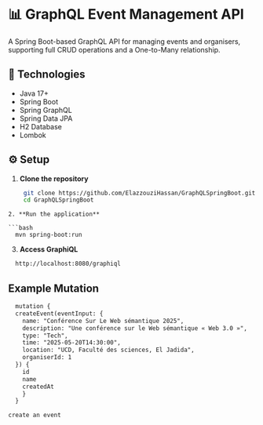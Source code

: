 # 📊 GraphQL Event Management API

A Spring Boot-based GraphQL API for managing events and organisers, supporting full CRUD operations and a One-to-Many relationship.

## 🚀 Technologies
- Java 17+
- Spring Boot
- Spring GraphQL
- Spring Data JPA
- H2 Database
- Lombok

## ⚙️ Setup

1. **Clone the repository**
   
   ```bash
    git clone https://github.com/ElazzouziHassan/GraphQLSpringBoot.git
    cd GraphQLSpringBoot
  ```
2. **Run the application**
  
  ```bash 
    mvn spring-boot:run
  ```
3. **Access GraphiQL**
  
  ```bash
    http://localhost:8080/graphiql
  ```

## Example Mutation
```xml
  mutation {
  createEvent(eventInput: {
    name: "Conférence Sur Le Web sémantique 2025",
    description: "Une conférence sur le Web sémantique « Web 3.0 »",
    type: "Tech",
    time: "2025-05-20T14:30:00",
    location: "UCD, Faculté des sciences, El Jadida",
    organiserId: 1
  }) {
    id
    name
    createdAt
    }
  }
```

`create an event`